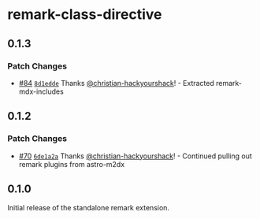 # remark-class-directive

## 0.1.3

### Patch Changes

- [#84](https://github.com/christian-hackyourshack/npm/pull/84) [`8d1edde`](https://github.com/christian-hackyourshack/npm/commit/8d1edde5830dd9a62a184ba2fa5651331097d9fa) Thanks [@christian-hackyourshack](https://github.com/christian-hackyourshack)! - Extracted remark-mdx-includes

## 0.1.2

### Patch Changes

- [#70](https://github.com/christian-hackyourshack/npm/pull/70) [`6de1a2a`](https://github.com/christian-hackyourshack/npm/commit/6de1a2ae731dfc605cdf056b7ae1f65381a29cf3) Thanks [@christian-hackyourshack](https://github.com/christian-hackyourshack)! - Continued pulling out remark plugins from astro-m2dx

## 0.1.0

Initial release of the standalone remark extension.
